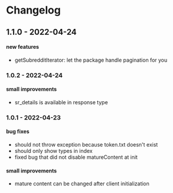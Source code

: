 # Changelog

## 1.1.0 - 2022-04-24
#### new features
- getSubredditIterator: let the package handle pagination for you

### 1.0.2 - 2022-04-24
#### small improvements
- sr_details is available in response type

### 1.0.1 - 2022-04-23
#### bug fixes
- should not throw exception because token.txt doesn't exist
- should only show types in index
- fixed bug that did not disable matureContent at init
  
#### small improvements
- mature content can be changed after client initialization
